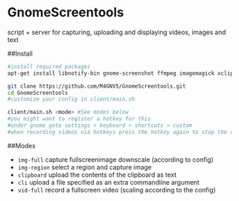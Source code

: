 # GnomeScreentools
script + server for capturing, uploading and displaying videos, images and text

##Install
```bash
#install required packages
apt-get install libnotify-bin gnome-screenshot ffmpeg imagemagick xclip

git clone https://github.com/M4GNV5/GnomeScreentools.git
cd GnomeScreentools
#customize your config in client/main.sh

client/main.sh <mode> #See modes below
#you might want to register a hotkey for this
#under gnome goto settings > keyboard > shortcuts > custom
#when recording videos via hotkeys press the hotkey again to stop the recording
```

##Modes
- `img-full` capture fullscreenimage downscale (according to config)
- `img-region` select a region and capture image
- `clipboard` upload the contents of the clipboard as text
- `cli` upload a file specified as an extra commandline argument
- `vid-full` record a fullscreen video (scaling according to the config)
